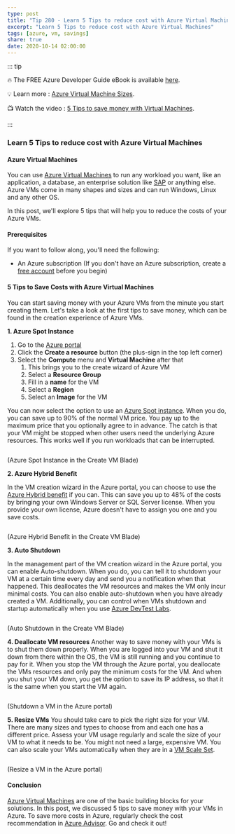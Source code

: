 ```yaml
---
type: post
title: "Tip 280 - Learn 5 Tips to reduce cost with Azure Virtual Machines"
excerpt: "Learn 5 Tips to reduce cost with Azure Virtual Machines"
tags: [azure, vm, savings]
share: true
date: 2020-10-14 02:00:00
---
```


::: tip 

:fire:  The FREE Azure Developer Guide eBook is available [here](http://aka.ms/azuredevebook?WT.mc_id=docs-azuredevtips-azureappsdev).

:bulb: Learn more : [Azure Virtual Machine Sizes](https://azure.microsoft.com/pricing/details/virtual-machines/series?WT.mc_id=docs-azuredevtips-azureappsdev ). 

:tv: Watch the video : [5 Tips to save money with Virtual Machines](https://youtu.be/n9QRCdCNtG0?WT.mc_id=youtube-azuredevtips-azureappsdev).

:::

### Learn 5 Tips to reduce cost with Azure Virtual Machines

#### Azure Virtual Machines
You can use [Azure Virtual Machines](https://azure.microsoft.com/services/virtual-machines?WT.mc_id=azure-azuredevtips-azureappsdev) to run any workload you want, like an application, a database, an enterprise solution like [SAP](https://docs.microsoft.com/azure/virtual-machines/workloads/sap/get-started?WT.mc_id=docs-azuredevtips-azureappsdev) or anything else. Azure VMs come in many shapes and sizes and can run Windows, Linux and any other OS. 

In this post, we'll explore 5 tips that will help you to reduce the costs of your Azure VMs. 

#### Prerequisites
If you want to follow along, you'll need the following:
* An Azure subscription (If you don't have an Azure subscription, create a [free account](https://azure.microsoft.com/free/?WT.mc_id=azure-azuredevtips-azureappsdev) before you begin)

#### 5 Tips to Save Costs with Azure Virtual Machines
You can start saving money with your Azure VMs from the minute you start creating them. Let's take a look at the first tips to save money, which can be found in the creation experience of Azure VMs.

**1. Azure Spot Instance**

1. Go to the [Azure portal](https://portal.azure.com/?WT.mc_id=azure-azuredevtips-azureappsdev)
2. Click the **Create a resource** button (the plus-sign in the top left corner)
3. Select the **Compute** menu and **Virtual Machine** after that
   1. This brings you to the create wizard of Azure VM
   2. Select a **Resource Group**
   3. Fill in a **name** for the VM
   4. Select a **Region**
   5. Select an **Image** for the VM

You can now select the option to use an [Azure Spot instance](https://azure.microsoft.com/pricing/spot/?WT.mc_id=azure-azuredevtips-azureappsdev). When you do, you can save up to 90% of the normal VM price. You pay up to the maximum price that you optionally agree to in advance. The catch is that your VM might be stopped when other users need the underlying Azure resources. This works well if you run workloads that can be interrupted.

<img :src="$withBase('/files/66spotinstance.png')">

(Azure Spot Instance in the Create VM Blade)

**2. Azure Hybrid Benefit**

In the VM creation wizard in the Azure portal, you can choose to use the [Azure Hybrid benefit](https://azure.microsoft.com/pricing/hybrid-benefit/?WT.mc_id=azure-azuredevtips-azureappsdev) if you can. This can save you up to 48% of the costs by bringing your own Windows Server or SQL Server license. When you provide your own license, Azure doesn't have to assign you one and you save costs.

<img :src="$withBase('/files/66azurehybrid.png')">

(Azure Hybrid Benefit in the Create VM Blade)

**3. Auto Shutdown**

In the management part of the VM creation wizard in the Azure portal, you can enable Auto-shutdown. When you do, you can tell it to shutdown your VM at a certain time every day and send you a notification when that happened. This deallocates the VM resources and makes the VM only incur minimal costs. You can also enable auto-shutdown when you have already created a VM. Additionally, you can control when VMs shutdown and startup automatically when you use [Azure DevTest Labs](https://azure.microsoft.com/services/devtest-lab/?WT.mc_id=azure-azuredevtips-azureappsdev).  

<img :src="$withBase('/files/66autoshutdownpng.png')">

(Auto Shutdown in the Create VM Blade)

**4. Deallocate VM resources**
Another way to save money with your VMs is to shut them down properly. When you are logged into your VM and shut it down from there within the OS, the VM is still running and you continue to pay for it. When you stop the VM through the Azure portal, you deallocate the VMs resources and only pay the minimum costs for the VM. And when you shut your VM down, you get the option to save its IP address, so that it is the same when you start the VM again. 

<img :src="$withBase('/files/66shutdown.png')">

(Shutdown a VM in the Azure portal)

**5. Resize VMs**
You should take care to pick the right size for your VM. There are many sizes and types to choose from and each one has a different price. Assess your VM usage regularly and scale the size of your VM to what it needs to be. You might not need a large, expensive VM. You can also scale your VMs automatically when they are in a [VM Scale Set](https://docs.microsoft.com/azure/virtual-machine-scale-sets/overview?WT.mc_id=docs-azuredevtips-azureappsdev).

<img :src="$withBase('/files/66resize.png')">

(Resize a VM in the Azure portal)

#### Conclusion
[Azure Virtual Machines](https://azure.microsoft.com/services/virtual-machines?WT.mc_id=azure-azuredevtips-azureappsdev) are one of the basic building blocks for your solutions. In this post, we discussed 5 tips to save money with your VMs in Azure. To save more costs in Azure, regularly check the cost recommendation in [Azure Advisor](https://azure.microsoft.com/services/advisor?WT.mc_id=azure-azuredevtips-azureappsdev). Go and check it out!